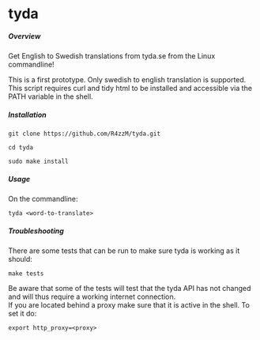 tyda
====
##### Overview
Get English to Swedish translations from tyda.se from the Linux commandline!

This is a first prototype. Only swedish to english translation is supported.
This script requires curl and tidy html to be installed and accessible via the PATH variable in the shell.
##### Installation
`git clone https://github.com/R4zzM/tyda.git`

`cd tyda`

`sudo make install`
##### Usage
On the commandline:

`tyda <word-to-translate>`
##### Troubleshooting
There are some tests that can be run to make sure tyda is working as it should:

`make tests`

Be aware that some of the tests will test that the tyda API has not changed and will thus require a working internet connection.<br>
If you are located behind a proxy make sure that it is active in the shell. To set it do:

`export http_proxy=<proxy>`
